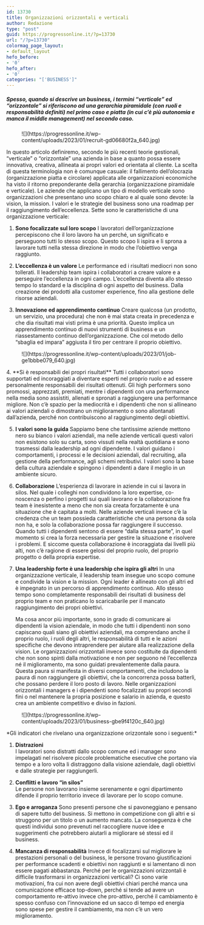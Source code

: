 ```yaml
---
id: 13730
title: Organizzazioni orizzontali e verticali
author: Redazione
type: "post"
guid: https://progressonline.it/?p=13730
url: "/?p=13730"
colormag_page_layout:
- default_layout
hefo_before:
- '0'
hefo_after:
- '0'
categories: "['BUSINESS']"
---
```


##### Spesso, quando si descrive un business, i termini “verticale” ed “orizzontale” si riferiscono ad una gerarchia piramidale (con ruoli e responsabilità definiti) nel primo caso e piatta (in cui c’è più autonomia e manca il middle management) nel secondo caso.

<div class="wp-block-image"><figure class="aligncenter size-full">![](https://progressonline.it/wp-content/uploads/2023/01/recruit-gd06680f2a_640.jpg)</figure></div>In questo articolo definiremo, secondo le più recenti teorie gestionali, “verticale” o “orizzontale” una azienda in base a quanto possa essere innovativa, creativa, allineata ai propri valori ed orientata al cliente. La scelta di questa terminologia non è comunque casuale: il fallimento dell’olocrazia (organizzazione piatta e circolare) applicata alle organizzazioni economiche ha visto il ritorno preponderante della gerarchia (organizzazione piramidale e verticale). Le aziende che applicano un tipo di modello verticale sono organizzazioni che presentano uno scopo chiaro e al quale sono devote: la vision, la mission. I valori e le strategie del business sono una roadmap per il raggiungimento dell’eccellenza. Sette sono le caratteristiche di una organizzazione verticale:

1. **Sono focalizzate sul loro scopo** I lavoratori dell’organizzazione percepiscono che il loro lavoro ha un perché, un significato e perseguono tutti lo stesso scopo. Questo scopo li ispira e li sprona a lavorare tutti nella stessa direzione in modo che l’obiettivo venga raggiunto.
2. **L’eccellenza è un valore** Le performance ed i risultati mediocri non sono tollerati. Il leadership team ispira i collaboratori a creare valore e a perseguire l’eccellenza in ogni campo. L’eccellenza diventa allo stesso tempo lo standard e la disciplina di ogni aspetto del business. Dalla creazione dei prodotti alla customer experience, fino alla gestione delle risorse aziendali.

3. **Innovazione ed apprendimento continuo** Creare qualcosa (un prodotto, un servizio, una procedura) che non è mai stata creata in precedenza e che dia risultati mai visti prima è una priorità. Questo implica un apprendimento continuo di nuovi strumenti di business e un riassestamento continuo dell’organizzazione. Che col metodo dello “sbaglia ed impara” aggiusta il tiro per centrare il proprio obiettivo.

<div class="wp-block-image"><figure class="aligncenter size-full is-resized">![](https://progressonline.it/wp-content/uploads/2023/01/job-ge1bbbe079_640.jpg)</figure></div>4. **Si è responsabili dei propri risultati**  
    Tutti i collaboratori sono supportati ed incoraggiati a diventare esperti nel proprio ruolo e ad essere personalmente responsabili dei risultati ottenuti. Gli high performers sono promossi, apprezzati, premiati, mentre i dipendenti con una performance nella media sono assistiti, allenati e spronati a raggiungere una performance migliore. Non c’è spazio per la mediocrità e i dipendenti che non si allineano ai valori aziendali o dimostrano un miglioramento o sono allontanati dall’azienda, perché non contribuiscono al raggiungimento degli obiettivi.

5. **I valori sono la guida** Sappiamo bene che tantissime aziende mettono nero su bianco i valori aziendali, ma nelle aziende verticali questi valori non esistono solo su carta, sono vissuti nella realtà quotidiana e sono trasmessi dalla leadership ad ogni dipendente. I valori guidano i comportamenti, i processi e le decisioni aziendali, dal recruiting, alla gestione della performance, agli schemi retributivi. I valori sono la base della cultura aziendale e spingono i dipendenti a dare il meglio in un ambiente sicuro.

6. **Collaborazione** L’esperienza di lavorare in aziende in cui si lavora in silos. Nel quale i colleghi non condividono la loro expertise, co- noscenza o perfino i progetti sui quali lavorano e la collaborazione fra team è inesistente a meno che non sia creata forzatamente è una situazione che è capitata a molti. Nelle aziende verticali invece c’è la credenza che un team possieda caratteristiche che una persona da sola non ha, e solo la collaborazione possa far raggiungere il successo. Quando tutti i dipendenti sentono di essere “dalla stessa parte”, in quel momento si crea la forza necessaria per gestire la situazione e risolvere i problemi. E siccome questa collaborazione è incoraggiata dai livelli più alti, non c’è ragione di essere gelosi del proprio ruolo, del proprio progetto o della propria expertise.

7. **Una leadership forte è una leadership che ispira gli altri** In una organizzazione verticale, il leadership team insegue uno scopo comune e condivide la vision e la mission. Ogni leader è allineato con gli altri ed è impegnato in un percorso di apprendimento continuo. Allo stesso tempo sono completamente responsabili dei risultati di business del proprio team e non praticano lo scaricabarile per il mancato raggiungimento dei propri obiettivi.   
      
    Ma cosa ancor più importante, sono in grado di comunicare ai dipendenti la vision aziendale, in modo che tutti i dipendenti non sono capiscano quali siano gli obiettivi aziendali, ma comprendano anche il proprio ruolo, i ruoli degli altri, le responsabilità di tutti e le azioni specifiche che devono intraprendere per aiutare alla realizzazione della vision. Le organizzazioni orizzontali invece sono costituite da dipendenti che non sono spinti dalla motivazione e non per seguono né l’eccellenza né il miglioramento, ma sono guidati prevalentemente dalla paura. Questa paura si manifesta in diversi comportamenti, che includono la paura di non raggiungere gli obiettivi, che la concorrenza possa batterli, che possano perdere il loro posto di lavoro. Nelle organizzazioni orizzontali i managers e i dipendenti sono focalizzati su propri secondi fini o nel mantenere la propria posizione e salario in azienda, e questo crea un ambiente competitivo e diviso in fazioni.

<div class="wp-block-image"><figure class="aligncenter size-full">![](https://progressonline.it/wp-content/uploads/2023/01/business-gbe9f4120c_640.jpg)</figure></div>*Gli indicatori che rivelano una organizzazione orizzontale sono i seguenti:*

1. **Distrazioni**  
    I lavoratori sono distratti dallo scopo comune ed i manager sono impelagati nel risolvere piccole problematiche esecutive che portano via tempo e a loro volta li distraggono dalla visione aziendale, dagli obiettivi e dalle strategie per raggiungerli.

2. **Conflitti e lavoro “in silos”**  
    Le persone non lavorano insieme serenamente e ogni dipartimento difende il proprio territorio invece di lavorare per lo scopo comune.

3. **Ego e arroganza** Sono presenti persone che si pavoneggiano e pensano di sapere tutto del business. Si mettono in competizione con gli altri e si struggono per un titolo o un aumento mancato. La conseguenza è che questi individui sono prevenuti nel raccogliere nuove idee e suggerimenti che potrebbero aiutarli a migliorare sé stessi ed il business.

4. **Mancanza di responsabilità** Invece di focalizzarsi sul migliorare le prestazioni personali o del business, le persone trovano giustificazioni per performance scadenti e obiettivi non raggiunti e si lamentano di non essere pagati abbastanza. Perché per le organizzazioni orizzontali è difficile trasformarsi in organizzazioni verticali? Ci sono varie motivazioni, fra cui non avere degli obiettivi chiari perché manca una comunicazione efficace top-down, perché si tende ad avere un comportamento re-attivo invece che pro-attivo, perché il cambiamento è spesso confuso con l’innovazione ed un sacco di tempo ed energia sono spese per gestire il cambiamento, ma non c’è un vero miglioramento.